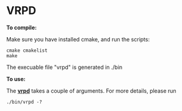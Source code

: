 # VRPD

**To compile:**

Make sure you have installed cmake, and run the scripts:
~~~
cmake cmakelist
make
~~~
The execuable file "vrpd" is generated in ./bin

**To use:**

The [**vrpd**][null-link] takes a couple of arguments. For more details, please run
~~~
./bin/vrpd -?
~~~

[null-link]: chrome://not-a-link
